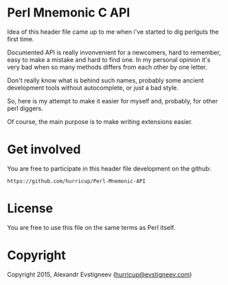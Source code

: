 # Perl Mnemonic C API

Idea of this header file came up to me when i've started to dig perlguts the 
first time. 

Documented API is really invonvenient for a newcomers, hard to remember, 
easy to make a mistake and hard to find one. In my personal opinion it's 
very bad when so many methods differs from each other by one letter.

Don't really know what is behind such names, probably some ancient 
development tools without autocomplete, or just a bad style.

So, here is my attempt to make it easier for myself and, probably, for other 
perl diggers.

Of course, the main purpose is to make writing extensions easier.

# Get involved
You are free to participate in this header file development on the github:

    https://github.com/hurricup/Perl-Mnemonic-API

# License
You are free to use this file on the same terms as Perl itself. 

# Copyright
Copyright 2015, Alexandr Evstigneev (hurricup@evstigneev.com)

